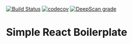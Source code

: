 [![Build Status](https://travis-ci.com/artgoce/simple-react-boilerplate.svg?token=x5Mx65VXsp4psnAMzB67&branch=master)](https://travis-ci.com/artgoce/simple-react-boilerplate)
[![codecov](https://codecov.io/gh/artgoce/simple-react-boilerplate/branch/master/graph/badge.svg?token=9xTIbP6NlC)](https://codecov.io/gh/artgoce/simple-react-boilerplate)
[![DeepScan grade](https://deepscan.io/api/teams/5565/projects/7413/branches/74234/badge/grade.svg)](https://deepscan.io/dashboard#view=project&tid=5565&pid=7413&bid=74234)

# Simple React Boilerplate
